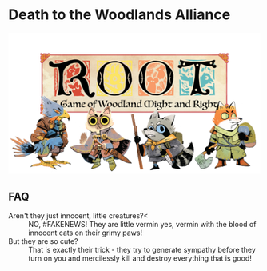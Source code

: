 # Death to the Woodlands Alliance

<img src="images/Banner.png">

## FAQ

<dl>

<dt>Aren't they just innocent, little creatures?<</dt>
<dd>NO, #FAKENEWS! They are little vermin yes, vermin with the blood of innocent cats on their grimy paws!</dd>
<dt>But they are so cute?</dt>
<dd>That is exactly their trick - they try to generate sympathy before they turn on you and mercilessly kill and destroy everything that is good!</dd>


</dl>


